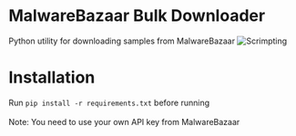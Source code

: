 # MalwareBazaar Bulk Downloader
Python utility for downloading samples from MalwareBazaar
![Scrimpting](https://i.imgur.com/XQHgjHG.png)
# Installation
Run `pip install -r requirements.txt` before running
<br></br>
Note: You need to use your own API key from MalwareBazaar
